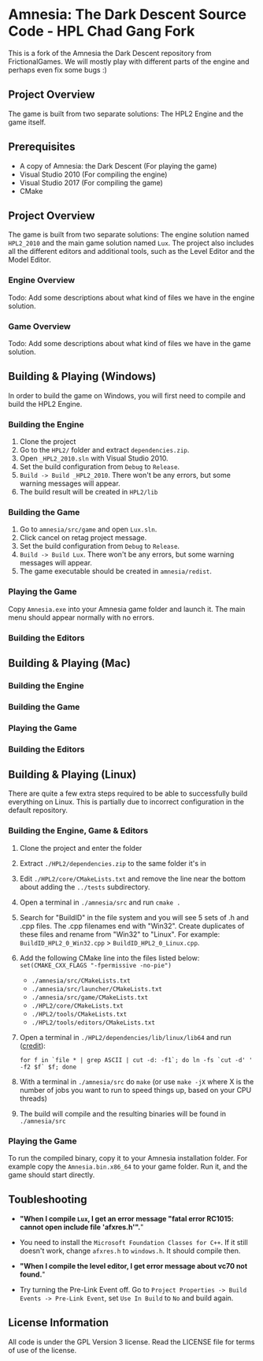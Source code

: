 # Amnesia: The Dark Descent Source Code - HPL Chad Gang Fork

This is a fork of the Amnesia the Dark Descent repository from FrictionalGames. We will mostly play with different parts of the engine and perhaps even fix some bugs :)

## Project Overview
The game is built from two separate solutions: The HPL2 Engine and the game itself.

## Prerequisites

- A copy of Amnesia: the Dark Descent (For playing the game)
- Visual Studio 2010 (For compiling the engine)
- Visual Studio 2017 (For compiling the game)
- CMake

## Project Overview
The game is built from two separate solutions: The engine solution named `HPL2_2010` and the main game solution named `Lux`.
The project also includes all the different editors and additional tools, such as the Level Editor and the Model Editor.

### Engine Overview
Todo: Add some descriptions about what kind of files we have in the engine solution.

### Game Overview
Todo: Add some descriptions about what kind of files we have in the game solution.

## Building & Playing (Windows)
In order to build the game on Windows, you will first need to compile and build the HPL2 Engine.

### Building the Engine
1. Clone the project
2. Go to the `HPL2/` folder and extract `dependencies.zip`.
3. Open `_HPL2_2010.sln` with Visual Studio 2010.
4. Set the build configuration from `Debug` to `Release`.
5. `Build -> Build _HPL2_2010`. There won't be any errors, but some warning messages will appear.
6. The build result will be created in `HPL2/lib`

### Building the Game
1. Go to `amnesia/src/game` and open `Lux.sln`.
2. Click cancel on retag project message.
3. Set the build configuration from `Debug` to `Release`.
4. `Build -> Build Lux`.  There won't be any errors, but some warning messages will appear.
5. The game executable should be created in `amnesia/redist`.

### Playing the Game
Copy `Amnesia.exe` into your Amnesia game folder and launch it. The main menu should appear normally with no errors.

### Building the Editors

## Building & Playing (Mac)

### Building the Engine

### Building the Game

### Playing the Game

### Building the Editors

## Building & Playing (Linux)

There are quite a few extra steps required to be able to successfully build everything on Linux. This is partially due to incorrect configuration in the default repository.

### Building the Engine, Game & Editors

1. Clone the project and enter the folder
2. Extract `./HPL2/dependencies.zip` to the same folder it's in
3. Edit `./HPL2/core/CMakeLists.txt` and remove the line near the bottom about adding the `../tests` subdirectory.
4. Open a terminal in `./amnesia/src` and run `cmake .`
5. Search for "BuildID" in the file system and you will see 5 sets of .h and .cpp files. The .cpp filenames end with "Win32". Create duplicates of these files and rename from "Win32" to "Linux". For example: `BuildID_HPL2_0_Win32.cpp` > `BuildID_HPL2_0_Linux.cpp`.
6. Add the following CMake line into the files listed below: `set(CMAKE_CXX_FLAGS "-fpermissive -no-pie")`
	- `./amnesia/src/CMakeLists.txt`
	- `./amnesia/src/launcher/CMakeLists.txt`
	- `./amnesia/src/game/CMakeLists.txt`
	- `./HPL2/core/CMakeLists.txt`
	- `./HPL2/tools/CMakeLists.txt`
	- `./HPL2/tools/editors/CMakeLists.txt`
7. Open a terminal in `./HPL2/dependencies/lib/linux/lib64` and run ([credit](https://github.com/FrictionalGames/AmnesiaTheDarkDescent/pull/2#issuecomment-697648592)):

    ```
	for f in `file * | grep ASCII | cut -d: -f1`; do ln -fs `cut -d' ' -f2 $f` $f; done
	```

8. With a terminal in `./amnesia/src` do `make` (or use `make -jX` where X is the number of jobs you want to run to speed things up, based on your CPU threads)
9. The build will compile and the resulting binaries will be found in `./amnesia/src`

### Playing the Game

To run the compiled binary, copy it to your Amnesia installation folder. For example copy the `Amnesia.bin.x86_64` to your game folder. Run it, and the game should start directly.

## Toubleshooting
* **"When I compile `Lux`, I get an error message "fatal error RC1015: cannot open include file 'afxres.h'".**"
* You need to install the `Microsoft Foundation Classes for C++`. If it still doesn't work, change `afxres.h` to `windows.h`. It should compile then.

* **"When I compile the level editor, I get error message about vc70 not found.**"
* Try turning the Pre-Link Event off. Go to `Project Properties -> Build Events -> Pre-Link Event`, set `Use In Build` to `No` and build again.

## License Information
All code is under the GPL Version 3 license. Read the LICENSE file for terms of use of the license.
